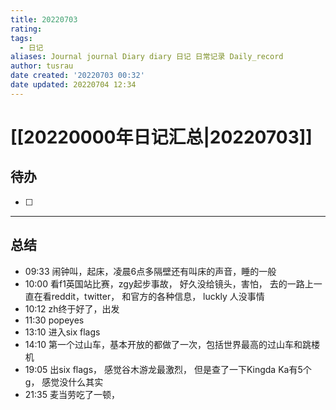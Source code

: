 ```yaml
---
title: 20220703
rating:
tags:
  - 日记
aliases: Journal journal Diary diary 日记 日常记录 Daily_record
author: tusrau
date created: '20220703 00:32'
date updated: 20220704 12:34
---
```


# [[20220000年日记汇总|20220703]]

## 待办

- [ ]

---

## 总结

- 09:33 闹钟叫，起床，凌晨6点多隔壁还有叫床的声音，睡的一般
- 10:00 看f1英国站比赛，zgy起步事故， 好久没给镜头，害怕， 去的一路上一直在看reddit，twitter， 和官方的各种信息， luckly 人没事情
- 10:12 zh终于好了，出发
- 11:30 popeyes
- 13:10 进入six flags
- 14:10 第一个过山车，基本开放的都做了一次，包括世界最高的过山车和跳楼机
- 19:05 出six flags， 感觉谷木游龙最激烈， 但是查了一下Kingda Ka有5个g， 感觉没什么其实
- 21:35 麦当劳吃了一顿， 
